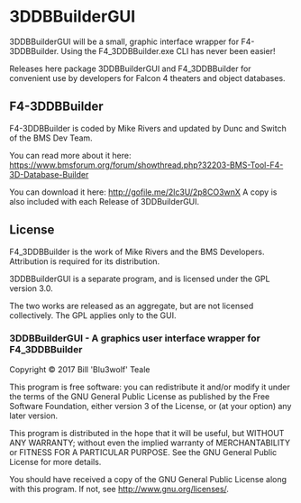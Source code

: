 # 3DDBBuilderGUI
3DDBBuilderGUI will be a small, graphic interface wrapper for F4-3DDBBuilder. Using the F4_3DDBBuilder.exe CLI has never been easier!

Releases here package 3DDBBuilderGUI and F4_3DDBBuilder for convenient use by developers for Falcon 4 theaters and object databases.

## F4-3DDBBuilder

F4-3DDBBuilder is coded by Mike Rivers and updated by Dunc and Switch of the BMS Dev Team. 

You can read more about it here: https://www.bmsforum.org/forum/showthread.php?32203-BMS-Tool-F4-3D-Database-Builder 

You can download it here: http://gofile.me/2lc3U/2p8CO3wnX  A copy is also included with each Release of 3DDBuilderGUI.

## License
F4_3DDBBuilder is the work of Mike Rivers and the BMS Developers. Attribution is required for its distribution.

3DDBBuilderGUI is a separate program, and is licensed under the GPL version 3.0. 

The two works are released as an aggregate, but are not licensed collectively. The GPL applies only to the GUI. 

### 3DDBBuilderGUI - A graphics user interface wrapper for F4_3DDBBuilder
Copyright © 2017  Bill 'Blu3wolf' Teale

This program is free software: you can redistribute it and/or modify it under the terms of the GNU General Public License as published by the Free Software Foundation, either version 3 of the License, or (at your option) any later version.

This program is distributed in the hope that it will be useful, but WITHOUT ANY WARRANTY; without even the implied warranty of
MERCHANTABILITY or FITNESS FOR A PARTICULAR PURPOSE.  See the GNU General Public License for more details.

You should have received a copy of the GNU General Public License along with this program.  If not, see <http://www.gnu.org/licenses/>.
